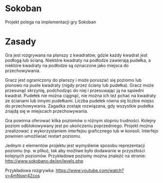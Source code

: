# Sokoban
Projekt polega na implementacji gry Sokoban

# Zasady
Gra jest rozgrywana na planszy z kwadratów, gdzie każdy kwadrat jest podłogą lub ścianą. Niektóre kwadraty na podłodze zawierają pudełka, a niektóre kwadraty na podłodze są oznaczone jako miejsca do przechowywania.

Gracz jest ograniczony do planszy i może poruszać się poziomo lub pionowo na puste kwadraty (nigdy przez ściany lub pudełka). Gracz może przesunąć skrzynię, podchodząc do niej i przesuwając ją na sąsiedni kwadrat. Pudełek nie można ciągnąć, nie można ich też pchać na kwadraty ze ścianami lub innymi pudełkami. Liczba pudełek równa się liczbie miejsc do przechowywania. Zagadka zostaje rozwiązana, gdy wszystkie pudełka znajdą się w miejscach przechowywania.

Gra powinna oferować kilka poziomów o różnym stopniu trudności. Kolejny poziom odblokowywany jest po ukończeniu poprzedniego. Projekt można zrealizować z wykorzystaniem interfejsu graficznego lub w konsoli. Interfejs powinien umożliwiać restart poziomu.

Jednym z elementów projektu jest wymyślenie sposobu reprezentacji poziomu (np. w pliku), tak aby możliwe było dodawanie w przyszłości kolejnych poziomów. Przykładowe poziomy można znaleźć na stronie: http://www.sokobano.de/en/levels.php

Przykładowa rozgrywka: https://www.youtube.com/watch?v=4mNswr4Zcos